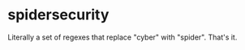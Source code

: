 spidersecurity
=============

Literally a set of regexes that replace "cyber" with "spider". That's it.